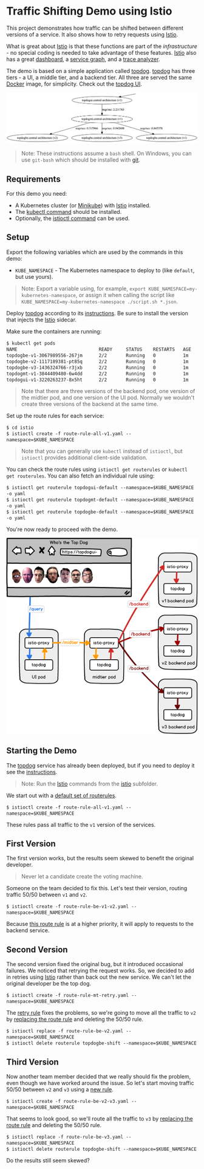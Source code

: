 # Traffic Shifting Demo using Istio

This project demonstrates how traffic can be shifted between different versions of a service. It also shows how to retry requests using [Istio].

What is great about [Istio] is that these functions are part of the _infrastructure_ - no special coding is needed to take advantage of these features. [Istio] also has a great [dashboard](https://grafana.192.168.99.100.xip.io/dashboard/db/istio-dashboard), a [service graph](https://servicegraph.192.168.99.100.xip.io/dotviz?filter_empty=true&time_horizon=10m), and a [trace analyzer](https://zipkin.192.168.99.100.xip.io/zipkin/).

The demo is based on a simple application called [topdog]. [topdog] has three tiers - a UI, a middle tier, and a backend tier. All three are served the same [Docker] image, for simplicity. Check out the [topdog UI].

![topdog tiers](topdog/topdog.png)

> Note: These instructions assume a `bash` shell. On Windows, you can use `git-bash` which should be installed with [git](https://git-scm.com/).

## Requirements

For this demo you need:

* A Kubernetes cluster (or [Minikube]) with [Istio] installed.
* The [kubectl command](https://kubernetes.io/docs/tasks/tools/install-kubectl/) should be installed.
* Optionally, the [istioctl command](https://istio.io/docs/reference/commands/istioctl) can be used.

## Setup

Export the following variables which are used by the commands in this demo:

* `KUBE_NAMESPACE` - The Kubernetes namespace to deploy to (like `default`, but use yours).

> Note: Export a variable using, for example, `export KUBE_NAMESPACE=my-kubernetes-namespace`, or assign it when calling the script like `KUBE_NAMESPACE=my-kubernetes-namespace ./script.sh *.json`.

Deploy [topdog] according to its [instructions](topdog/README.md). Be sure to install the version that injects the [Istio] sidecar.

Make sure the containers are running:

    $ kubectl get pods
    NAME                              READY     STATUS    RESTARTS   AGE
    topdogbe-v1-3067989556-267jm      2/2       Running   0          1m
    topdogbe-v2-1117189381-pt85q      2/2       Running   0          1m
    topdogbe-v3-1436324766-r3jxb      2/2       Running   0          1m
    topdogmt-v1-3844409480-6w4dd      2/2       Running   0          1m
    topdogui-v1-3220263237-8x5ht      2/2       Running   0          1m

> Note that there are three versions of the backend pod, one version of the midtier pod, and one version of the UI pod. Normally we wouldn't create three versions of the backend at the same time.

Set up the route rules for each service:

    $ cd istio
    $ istioctl create -f route-rule-all-v1.yaml --namespace=$KUBE_NAMESPACE

> Note that you can generally use `kubectl` instead of `istioctl`, but `istioctl` provides additional client-side validation.

You can check the route rules using `istioctl get routerules` or `kubectl get routerules`. You can also fetch an individual rule using:

    $ istioctl get routerule topdogui-default --namespace=$KUBE_NAMESPACE -o yaml
    $ istioctl get routerule topdogmt-default --namespace=$KUBE_NAMESPACE -o yaml
    $ istioctl get routerule topdogbe-default --namespace=$KUBE_NAMESPACE -o yaml

You're now ready to proceed with the demo.

![service diagram](trafficshifting.png)

## Starting the Demo

The [topdog] service has already been deployed, but if you need to deploy it see the [instructions](topdog/README.md).

> Note: Run the [Istio] commands from the [istio](istio) subfolder.

We start out with a [default set of routerules](istio/route-rule-all-v1.yaml).

    $ istioctl create -f route-rule-all-v1.yaml --namespace=$KUBE_NAMESPACE

These rules pass all traffic to the `v1` version of the services.

## First Version

The first version works, but the results seem skewed to benefit the original developer.

> Never let a candidate create the voting machine.

Someone on the team decided to fix this. Let's test their version, routing traffic 50/50 between `v1` and `v2`.

    $ istioctl create -f route-rule-be-v1-v2.yaml --namespace=$KUBE_NAMESPACE

Because [this route rule](istio/route-rule-be-v1-v2.yaml) is at a higher priority, it will apply to requests to the backend service.

## Second Version

The second version fixed the original bug, but it introduced occasional failures. We noticed that retrying the request works. So, we decided to add in retries using [Istio] rather than back out the new service. We can't let the original developer be the top dog.

    $ istioctl create -f route-rule-mt-retry.yaml --namespace=$KUBE_NAMESPACE

The [retry rule](istio/route-rule-mt-retry.yaml) fixes the problems, so we're going to move all the traffic to `v2` by [replacing the route rule](istio/route-rule-be-v2.yaml) and deleting the 50/50 rule.
    
    $ istioctl replace -f route-rule-be-v2.yaml --namespace=$KUBE_NAMESPACE
    $ istioctl delete routerule topdogbe-shift --namespace=$KUBE_NAMESPACE

## Third Version

Now another team member decided that we really should fix the problem, even though we have worked around the issue. So let's start moving traffic 50/50 between `v2` and `v3` using a [new rule](istio/route-rule-be-v2-v3.yaml).

    $ istioctl create -f route-rule-be-v2-v3.yaml --namespace=$KUBE_NAMESPACE

That seems to look good, so we'll route all the traffic to `v3` by [replacing the route rule](istio/route-rule-be-v3.yaml) and deleting the 50/50 rule.

    $ istioctl replace -f route-rule-be-v3.yaml --namespace=$KUBE_NAMESPACE
    $ istioctl delete routerule topdogbe-shift --namespace=$KUBE_NAMESPACE

Do the results still seem skewed?

[Istio]: https://istio.io/
[topdog]: https://github.com/ancientlore/topdog
[topdog UI]: https://topdogui-default.192.168.99.100.xip.io/
[Docker]: https://www.docker.com/
[Minikube]: https://github.com/kubernetes/minikube
